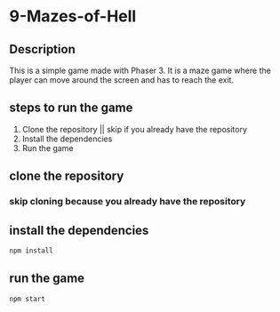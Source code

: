 
# 9-Mazes-of-Hell

## Description

This is a simple game made with Phaser 3. It is a maze game where the player can move around the screen and has to reach the exit.

## steps to run the game

1. Clone the repository || skip if you already have the repository
2. Install the dependencies
3. Run the game     

## clone the repository

### skip cloning because you already have the repository

## install the dependencies

```bash
npm install
```

## run the game

```bash
npm start
```











